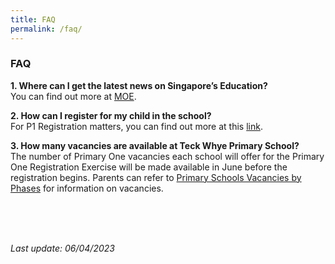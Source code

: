 ```yaml
---
title: FAQ
permalink: /faq/
---
```

### **FAQ**

**1. Where can I  get the latest news on Singapore’s Education?**
<br>You can find out more at&nbsp;[MOE](https://www.moe.gov.sg/).

**2. How can I register for my child in the school?**
<br> For P1 Registration matters, you can find out more at this&nbsp;[link](https://www.moe.gov.sg/primary/p1-registration).

**3. How many vacancies are available at Teck Whye Primary School?**
<br>The number of Primary One vacancies each school will offer for the Primary One Registration Exercise will be made available in June before the registration begins. Parents can refer to&nbsp;[Primary Schools Vacancies by Phases](https://www.moe.gov.sg/primary/p1-registration/vacancies-and-balloting)&nbsp;for information on vacancies.

<br>

<br>
<br>

*Last update: 06/04/2023*